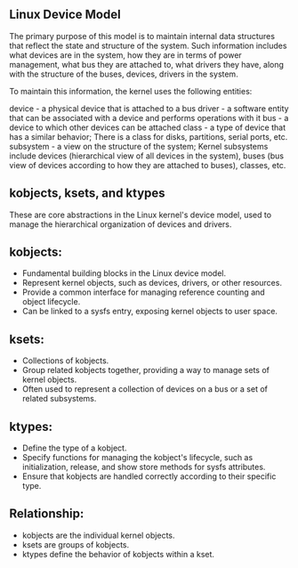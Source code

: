 ## Linux Device Model

The primary purpose of this model is to maintain internal data structures that reflect the state and structure of the system. Such information includes what devices are in the system, how they are in terms of power management, what bus they are attached to, what drivers they have, along with the structure of the buses, devices, drivers in the system.

To maintain this information, the kernel uses the following entities:

device - a physical device that is attached to a bus
driver - a software entity that can be associated with a device and performs operations with it
bus - a device to which other devices can be attached
class - a type of device that has a similar behavior; There is a class for disks, partitions, serial ports, etc.
subsystem - a view on the structure of the system; Kernel subsystems include devices (hierarchical view of all devices in the system), buses (bus view of devices according to how they are attached to buses), classes, etc.

## kobjects, ksets, and ktypes
These are core abstractions in the Linux kernel's device model, used to manage the hierarchical organization of devices and drivers.

## kobjects:

-   Fundamental building blocks in the Linux device model.
-   Represent kernel objects, such as devices, drivers, or other resources.
-   Provide a common interface for managing reference counting and object lifecycle.
-   Can be linked to a sysfs entry, exposing kernel objects to user space.

## ksets:

-   Collections of kobjects.
-   Group related kobjects together, providing a way to manage sets of kernel objects.
-   Often used to represent a collection of devices on a bus or a set of related subsystems.

## ktypes:

-   Define the type of a kobject.
-   Specify functions for managing the kobject's lifecycle, such as initialization, release, and show store methods for sysfs attributes.
-   Ensure that kobjects are handled correctly according to their specific type.

## Relationship:
-   kobjects are the individual kernel objects.
-   ksets are groups of kobjects.
-   ktypes define the behavior of kobjects within a kset.